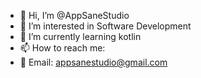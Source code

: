- 👋 Hi, I’m @AppSaneStudio
- 👀 I’m interested in Software Development
- 🌱 I’m currently learning kotlin
- 📫 How to reach me:
- 📧 Email: appsanestudio@gmail.com

<!---
AppSaneStudio/AppSaneStudio is a ✨ special ✨ repository because its `README.md` (this file) appears on your GitHub profile.
You can click the Preview link to take a look at your changes.
--->
